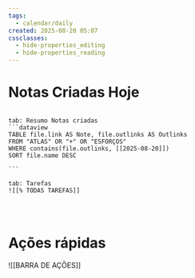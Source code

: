 ```yaml
---
tags:
  - calendar/daily
created: 2025-08-20 05:07
cssclasses:
  - hide-properties_editing
  - hide-properties_reading
---
```

# Notas Criadas Hoje




`````tabs

tab: Resumo Notas criadas
```dataview
TABLE file.link AS Note, file.outlinks AS Outlinks
FROM "ATLAS" OR "+" OR "ESFORÇOS"
WHERE contains(file.outlinks, [[2025-08-20]])
SORT file.name DESC

```

tab: Tarefas
![[% TODAS TAREFAS]]




`````

# Ações rápidas


![[BARRA DE AÇÕES]]